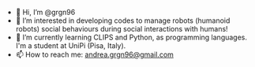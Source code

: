 - 👋 Hi, I’m @grgn96
- 👀 I’m interested in developing codes to manage robots (humanoid robots) social behaviours during social interactions with humans!
- 🌱 I’m currently learning CLIPS and Python, as programming languages. I'm a student at UniPi (Pisa, Italy).
- 📫 How to reach me: andrea.grgn96@gmail.com

<!---
grgn96/grgn96 is a ✨ special ✨ repository because its `README.md` (this file) appears on your GitHub profile.
You can click the Preview link to take a look at your changes.
--->
